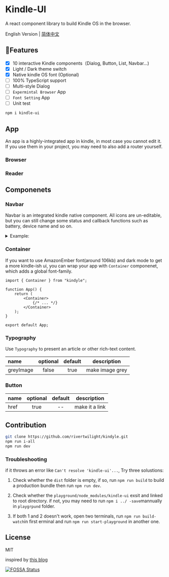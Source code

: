 # Kindle-UI

A react component library to build Kindle OS in the browser.

English Version | [简体中文](./README.md)

## 🍊Features

-   [x] 10 interactive Kindle components（Dialog, Button, List, Navbar...)
-   [x] Light / Dark theme switch
-   [x] Native kindle OS font (Optional)
-   [ ] 100% TypeScript support
-   [ ] Multi-style Dialog
-   [ ] `Expermintal Browser` App
-   [ ] `Font Setting` App
-   [ ] Unit test

```bash
npm i kindle-ui
```

## App

An app is a highly-integrated app in kindle, in most case you cannot edit it. If you use them in your project, you may need to also add a router yourself.

### Browser

### Reader

## Componenets

### Navbar

Navbar is an integrated kindle native component. All icons are un-editable, but you can still change some status and callback functions such as battery, device name and so on.

<details>
  <summary>Example:</summary>
  
```JSX
<Navbar>
	<StatuBar airplane battery={86} deviceName="My Kindle" />
	<ActionBar>
		<ActionGroup>
			<ActionItem
				onClick={() => {
					history.push("/");
				}}
			>
				<HomeOutlineIcon />
				home
			</ActionItem>
			<ActionItem
				onClick={() => {
					history.goBack();
				}}
			>
				<ArrowBackSharpIcon />
				BACK
			</ActionItem>
			<ActionItem>
				<CogSharpIcon />
				settings
			</ActionItem>
		</ActionGroup>
		<ActionBarSpace />
		<ActionGroup>
			<SearchBar />
			<ActionBarMenu
				items={[
					{
						textPrimary: "Github",
						component: "a",
						href: "https://github.com/rivertwilight",
					},
				]}
			/>
		</ActionGroup>
	</ActionBar>
</Navbar>
```
</details>

### Container

If you want to use AmazonEmber font(around 106kb) and dark mode to get a more kindle-ish ui, you can wrap your app with `Container` componenet, which adds a global font-family.

```JSX
import { Container } from "kindyle";

function App() {
	return (
		<Container>
            {/* ... */}
		</Container>
	);
}

export default App;
```

### Typography

Use `Typography` to present an article or other rich-text content.

| name      | optional | default | description     |
| :-------- | :------: | :-----: | --------------- |
| greyImage |  false   |  true   | make image grey |

### Button

| name | optional | default | description    |
| :--- | :------: | :-----: | -------------- |
| href |   true   |   --    | make it a link |

## Contribution

```bash
git clone https://github.com/rivertwilight/kindyle.git
npm run i-all
npm run dev
```

### Troubleshooting

if it throws an error like `Can't resolve 'kindle-ui'...`, Try three solustions:

1. Check whether the `dist` folder is empty, if so, run `npm run build` to build a production bundle then run `npm run dev`.

2. Check whether the `playground/node_modules/kindle-ui` exsit and linked to root directory. if not, you may need to run `npm i ../ -save`mannually in `playgrpund` folder.

3. If both 1 and 2 doesn't work, open two terminals, run `npm run build-watch`in first erminal and run `npm run start-playground` in another one.

## License

MIT

inspired by [this blog](https://ash.ms)

[![FOSSA Status](https://app.fossa.com/api/projects/git%2Bgithub.com%2FRiverTwilight%2Fkindyle.svg?type=large)](https://app.fossa.com/projects/git%2Bgithub.com%2FRiverTwilight%2Fkindyle?ref=badge_large)
